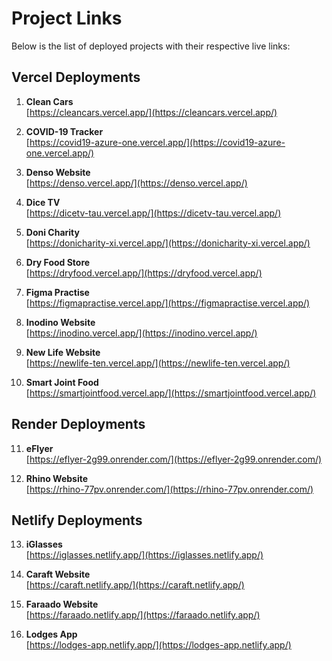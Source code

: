 # Project Links

Below is the list of deployed projects with their respective live links:

## Vercel Deployments

1. **Clean Cars**  
   [https://cleancars.vercel.app/](https://cleancars.vercel.app/)

2. **COVID-19 Tracker**  
   [https://covid19-azure-one.vercel.app/](https://covid19-azure-one.vercel.app/)

3. **Denso Website**  
   [https://denso.vercel.app/](https://denso.vercel.app/)

4. **Dice TV**  
   [https://dicetv-tau.vercel.app/](https://dicetv-tau.vercel.app/)

5. **Doni Charity**  
   [https://donicharity-xi.vercel.app/](https://donicharity-xi.vercel.app/)

6. **Dry Food Store**  
   [https://dryfood.vercel.app/](https://dryfood.vercel.app/)

7. **Figma Practise**  
   [https://figmapractise.vercel.app/](https://figmapractise.vercel.app/)

8. **Inodino Website**  
   [https://inodino.vercel.app/](https://inodino.vercel.app/)

9. **New Life Website**  
   [https://newlife-ten.vercel.app/](https://newlife-ten.vercel.app/)

10. **Smart Joint Food**  
    [https://smartjointfood.vercel.app/](https://smartjointfood.vercel.app/)

## Render Deployments

11. **eFlyer**  
    [https://eflyer-2g99.onrender.com/](https://eflyer-2g99.onrender.com/)

12. **Rhino Website**  
    [https://rhino-77pv.onrender.com/](https://rhino-77pv.onrender.com/)

## Netlify Deployments

13. **iGlasses**  
    [https://iglasses.netlify.app/](https://iglasses.netlify.app/)

14. **Caraft Website**  
    [https://caraft.netlify.app/](https://caraft.netlify.app/)

15. **Faraado Website**  
    [https://faraado.netlify.app/](https://faraado.netlify.app/)

16. **Lodges App**  
    [https://lodges-app.netlify.app/](https://lodges-app.netlify.app/)
